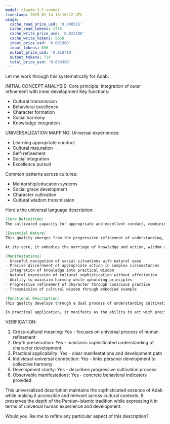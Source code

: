 ```yaml
---
model: claude-3.5-sonnet
timestamp: 2025-01-14 18:10:12 UTC
usage:
  cache_read_price_usd: '0.000515'
  cache_read_tokens: 1716
  cache_write_price_usd: '0.021188'
  cache_write_tokens: 5650
  input_price_usd: '0.001968'
  input_tokens: 656
  output_price_usd: '0.010710'
  output_tokens: 714
  total_price_usd: '0.034380'
---
```


Let me work through this systematically for Adab.

INITIAL CONCEPT ANALYSIS:
Core principle: Integration of outer refinement with inner development
Key functions: 
- Cultural transmission
- Behavioral excellence
- Character formation
- Social harmony
- Knowledge integration

UNIVERSALIZATION MAPPING:
Universal experiences:
- Learning appropriate conduct
- Cultural maturation
- Self-refinement
- Social integration
- Excellence pursuit

Common patterns across cultures:
- Mentorship/education systems
- Social grace development
- Character cultivation
- Cultural wisdom transmission

Here's the universal language description:

```markdown
[Core Definition]
The cultivated capacity for appropriate and excellent conduct, combining deep understanding with refined action. It represents the integration of knowledge, behavior, and character that allows one to act with precision and grace in any situation while maintaining authentic alignment between inner development and outer expression.

[Essential Nature]
This quality emerges from the progressive refinement of understanding, behavior, and character through conscious cultivation. It manifests as a sophisticated grasp of what each situation requires, combined with the capability to respond appropriately. Unlike mere etiquette or social rules, it represents a deeper integration where appropriate action flows naturally from developed understanding and character.

At its core, it embodies the marriage of knowledge and action, wisdom and behavior, inner development and outer expression. It is both a process of cultivation and its resulting manifestation, encompassing the journey of personal refinement and its practical expression in daily life.

[Manifestations]
- Graceful navigation of social situations with natural ease
- Precise discernment of appropriate action in complex circumstances
- Integration of knowledge into practical wisdom
- Natural expression of cultural sophistication without affectation
- Ability to maintain harmony while upholding principles
- Progressive refinement of character through conscious practice
- Transmission of cultural wisdom through embodied example

[Functional Description]
This quality develops through a dual process of understanding cultivation and behavioral refinement. It begins with learning external forms and principles but progressively deepens into internalized wisdom. As understanding grows, appropriate action becomes increasingly natural and spontaneous, flowing from developed character rather than applied rules. The journey involves continuous refinement of perception, judgment, and response capabilities.

In practical application, it manifests as the ability to act with precision and grace in any situation, maintaining harmony while upholding principles. It enables one to navigate complex social and cultural contexts with natural ease, contribute positively to collective environments, and serve as a living example of cultivated excellence. This quality becomes particularly evident in challenging situations requiring both principle and adaptability.
```

VERIFICATION:
1. Cross-cultural meaning: Yes - focuses on universal process of human refinement
2. Depth preservation: Yes - maintains sophisticated understanding of character development
3. Practical applicability: Yes - clear manifestations and development path
4. Individual-universal connection: Yes - links personal development to collective harmony
5. Development clarity: Yes - describes progressive cultivation process
6. Observable manifestations: Yes - concrete behavioral indicators provided

This universalized description maintains the sophisticated essence of Adab while making it accessible and relevant across cultural contexts. It preserves the depth of the Persian-Islamic tradition while expressing it in terms of universal human experience and development.

Would you like me to refine any particular aspect of this description?